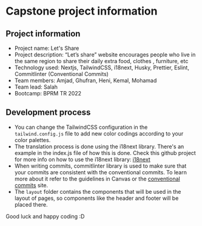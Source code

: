 # Capstone project information

## Project information

-   Project name: Let's Share
-   Project description: “Let’s share” website encourages people who live in the same region to share their daily extra food, clothes , furniture, etc
-   Technology used: Nextjs, TailwindCSS, i18next, Husky, Prettier, Eslint, Commitlinter (Conventional Commits)
-   Team members: Amjad, Ghufran, Heni, Kemal, Mohamad
-   Team lead: Salah
-   Bootcamp: BPRM TR 2022

## Development process

-   You can change the TailwindCSS configuration in the `tailwind.config.js` file to add new color codings according to your color palettes.
-   The translation process is done using the i18next library. There's an example in the index.js file of how this is done. Check this github project for more info on how to use the i18next library: [i18next](https://github.com/i18next/next-i18next)
-   When writing commits, commitlinter library is used to make sure that your commits are consistent with the conventional commits. To learn more about it refer to the guidelines in Canvas or the [conventional commits](https://www.conventionalcommits.org/en/v1.0.0/#summary) site.
-   The `layout` folder contains the components that will be used in the layout of pages, so components like the header and footer will be placed there.

Good luck and happy coding :D
